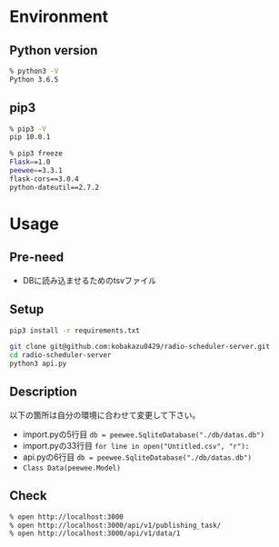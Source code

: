 # Environment
## Python version
```bash
% python3 -V
Python 3.6.5
```

## pip3
```bash
% pip3 -V
pip 10.0.1

% pip3 freeze
Flask==1.0
peewee==3.3.1
flask-cors==3.0.4
python-dateutil==2.7.2
```

# Usage
## Pre-need
- DBに読み込ませるためのtsvファイル

## Setup
```bash
pip3 install -r requirements.txt

git clone git@github.com:kobakazu0429/radio-scheduler-server.git
cd radio-scheduler-server
python3 api.py
```

## Description
以下の箇所は自分の環境に合わせて変更して下さい。
- import.pyの5行目 `db = peewee.SqliteDatabase("./db/datas.db")`
- import.pyの33行目 `for line in open("Untitled.csv", "r"):`
- api.pyの6行目 `db = peewee.SqliteDatabase("./db/datas.db")`
- `Class Data(peewee.Model)`

## Check
```bash
% open http://localhost:3000
% open http://localhost:3000/api/v1/publishing_task/
% open http://localhost:3000/api/v1/data/1
```
